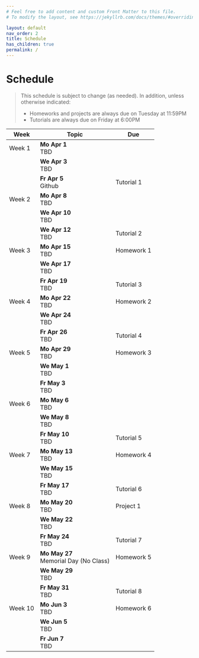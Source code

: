 ```yaml
---
# Feel free to add content and custom Front Matter to this file.
# To modify the layout, see https://jekyllrb.com/docs/themes/#overriding-theme-defaults

layout: default
nav_order: 2
title: Schedule
has_children: true
permalink: /
---
```

# Schedule
> This schedule is subject to change (as needed). In addition, unless otherwise indicated:
> * Homeworks and projects are always due on Tuesday at 11:59PM
> * Tutorials are always due on Friday at 6:00PM

<table class="schedule">
    <thead>
        <tr>
            <th>Week</th>
            <th>Topic</th>
            <th>Due</th>
        </tr>
    </thead>
    <tbody>
        <!-- WEEK #1 -->
        <tr class="done">
            <td>
                Week 1
            </td>
            <td>
                <strong>Mo Apr 1</strong><br>
                TBD
            </td>
            <td></td>
        </tr>
        <tr class="done">
            <td></td>
            <td>
                <strong>We Apr 3</strong><br>
                TBD
            </td>
            <td></td>
        </tr>
        <tr class="done">
            <td></td>
            <td>
                <strong>Fr Apr 5</strong><br>
                Github
            </td>
            <td>
                <span class="label label-default">Tutorial 1</span>
            </td>
        </tr>
        <!-- WEEK #2 -->
        <tr class="done">
            <td>Week 2</td>
            <td>
                <strong>Mo Apr 8</strong><br>
                TBD
            </td>
            <td></td>
        </tr>
        <tr class="done">
            <td></td>
            <td>
                <strong>We Apr 10</strong><br>
                TBD
            </td>
            <td></td>
        </tr>
        <tr class="done">
            <td></td>
            <td>
                <strong>We Apr 12</strong><br>
                TBD
            </td>
            <td>   
                <span class="label label-default">Tutorial 2</span>
            </td>
        </tr>
        <!-- WEEK #3 -->
        <tr class="done">
            <td>Week 3</td>
            <td>
                <strong>Mo Apr 15</strong><br>
                TBD
            </td>
            <td>
                <span class="label label-green">Homework 1</span>
            </td>
        </tr>
        <tr class="done">
            <td></td>
            <td>
                <strong>We Apr 17</strong><br>
                TBD
            </td>
            <td></td>
        </tr>
        <tr class="done">
            <td></td>
            <td>
                <strong>Fr Apr 19</strong><br>
                TBD
            </td>
            <td>
                <span class="label label-default">Tutorial 3 </span>
            </td>
        </tr>
        <!-- WEEK #4 -->
        <tr class="done">
            <td>Week 4</td>
            <td>
                <strong>Mo Apr 22</strong><br>
                TBD
            </td>
            <td>
                <span class="label label-green">Homework 2</span>
            </td>
        </tr>
        <tr class="done">
            <td></td>
            <td>
                <strong>We Apr 24</strong><br>
                TBD
            </td>
            <td></td>
        </tr>
        <tr class="done">
            <td></td>
            <td>
                <strong>Fr Apr 26</strong><br>
                TBD
            </td>
            <td><span class="label label-default">Tutorial 4</span></td>
        </tr>
        <!-- WEEK #5 -->
        <tr class="done">
            <td>Week 5</td>
            <td>
                <strong>Mo Apr 29</strong><br>
                TBD
            </td>
            <td>
                <span class="label label-green">Homework 3</span>
            </td>
        </tr>
        <tr class="done">
            <td></td>
            <td>
                <strong>We May 1</strong><br>
                TBD
            </td>
            <td></td>
        </tr>
        <tr class="done">
            <td></td>
            <td>
                <strong>Fr May 3</strong><br>
                TBD
            </td>
            <td></td>
        </tr>
        <!-- WEEK #6 -->
        <tr>
            <td>Week 6</td>
            <td>
                <strong>Mo May 6</strong><br>
                TBD
            </td>
            <td>
            </td>
        </tr>
        <tr>
            <td></td>
            <td>
                <strong>We May 8</strong><br>
                TBD
            </td>
            <td></td>
        </tr>
        <tr>
            <td></td>
            <td>
                <strong>Fr May 10</strong><br>
                TBD
            </td>
            <td><span class="label label-default">Tutorial 5</span></td>
        </tr>
        <!-- WEEK #7 -->
        <tr>
            <td>Week 7</td>
            <td>
                <strong>Mo May 13</strong><br>
                TBD<br>
            </td>
            <td>
                <span class="label label-green">Homework 4</span>
            </td>
        </tr>
        <tr>
            <td></td>
            <td>
                <strong>We May 15</strong><br>
                TBD
            </td>
            <td>
            </td>
        </tr>
        <tr>
            <td></td>
            <td>
                <strong>Fr May 17</strong><br>
                TBD
            </td>
            <td><span class="label label-default">Tutorial 6</span></td>
        </tr>
        <!-- WEEK #8 -->
        <tr>
            <td>Week 8</td>
            <td>
                <strong>Mo May 20</strong><br>
                TBD
            </td>
            <td>
                <span class="label label-purple">Project 1</span>
            </td>
        </tr>
        <tr>
            <td></td>
            <td>
                <strong>We May 22</strong><br>
                TBD
            </td>
            <td>
            </td>
        </tr>
        <tr>
            <td></td>
            <td>
                <strong>Fr May 24</strong><br>
                TBD
            </td>
            <td><span class="label label-default">Tutorial 7</span></td>
        </tr>
        <!-- WEEK #9 -->
        <tr>
            <td>Week 9</td>
            <td>
                <strong>Mo May 27</strong><br>
                Memorial Day (No Class)
            </td>
            <td>
                <span class="label label-green">Homework 5</span>
            </td>
        </tr>
        <tr>
            <td></td>
            <td>
                <strong>We May 29</strong><br>
                TBD
            </td>
            <td></td>
        </tr>
        <tr>
            <td></td>
            <td>
                <strong>Fr May 31</strong><br>
                TBD
            </td>
            <td><span class="label label-default">Tutorial 8</span></td>
        </tr>
        <!-- WEEK #10 -->
        <tr>
            <td>Week 10</td>
            <td>
                <strong>Mo Jun 3</strong><br>
                TBD
            </td>
            <td>
                 <span class="label label-green">Homework 6</span>
            </td>
        </tr>
        <tr>
            <td></td>
            <td>
                <strong>We Jun 5</strong><br>
                TBD
            </td>
            <td></td>
        </tr>
        <tr>
            <td></td>
            <td>
                <strong>Fr Jun 7</strong><br>
                TBD
            </td>
            <td></td>
        </tr>
    </tbody>
</table>
